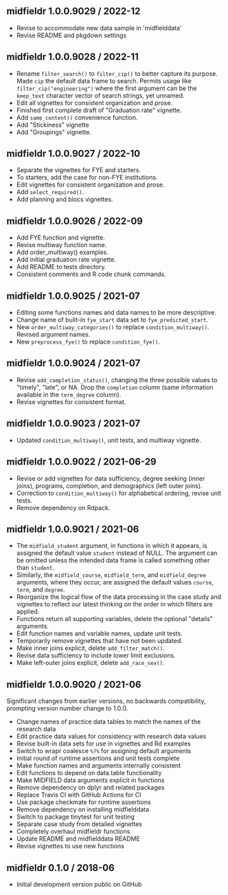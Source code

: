 
## midfieldr 1.0.0.9029 / 2022-12

- Revise to accommodate new data sample in 'midfielddata'
- Revise README and pkgdown settings



## midfieldr 1.0.0.9028 / 2022-11

- Rename `filter_search()` to `filter_cip()` to better capture its purpose. Made `cip` the default data frame to search. Permits usage like `filter_cip("engineering")` where the first argument can be the `keep_text` character vector of search strings, yet unnamed. 
- Edit all vignettes for consistent organization and prose.  
- Finished first complete draft of "Graduation rate" vignette. 
- Add `same_content()` convenience function. 
- Add "Stickiness" vignette
- Add "Groupings" vignette. 

## midfieldr 1.0.0.9027 / 2022-10

- Separate the vignettes for FYE and starters. 
- To starters, add the case for non-FYE institutions.
- Edit vignettes for consistent organization and prose. 
- Add `select_required()`. 
- Add planning and blocs vignettes. 

## midfieldr 1.0.0.9026 / 2022-09

- Add FYE function and vignette.
- Revise multiway function name.
- Add order_multiway() examples.
- Add initial graduation rate vignette. 
- Add README to tests directory.
- Consistent comments and R code chunk commands.

## midfieldr 1.0.0.9025 / 2021-07

- Editing some functions names and data names to be more descriptive.  
- Change name of built-in `fye_start` data set to `fye_predicted_start`. 
- New `order_multiway_categories()` to replace `condition_multiway()`. Revised 
  argument names. 
- New `preprocess_fye()` to replace `condition_fye()`. 

## midfieldr 1.0.0.9024 / 2021-07

- Revise `add_completion_status()`, changing the three possible values to "timely", "late", or NA. Drop the `completion` column (same information available in the `term_degree` column). 
- Revise vignettes for consistent format.

## midfieldr 1.0.0.9023 / 2021-07

- Updated `condition_multiway()`, unit tests, and multiway vignette.

## midfieldr 1.0.0.9022 / 2021-06-29

- Revise or add vignettes for data sufficiency, degree seeking (inner joins), programs, completion, and demographics (left outer joins).
- Correction to `condition_multiway()` for alphabetical ordering, revise unit tests.
- Remove dependency on Rdpack.

## midfieldr 1.0.0.9021 / 2021-06

- The `midfield_student` argument, in functions in which it appears, is assigned the default value `student` instead of NULL. The argument can be  omitted unless the intended data frame is called something other than `student`. 
- Similarly, the `midfield_course`, `midfield_term`, and `midfield_degree` arguments, where they occur, are assigned the default values `course`, `term`, and `degree`. 
- Reorganize the logical flow of the data processing in the case study and vignettes to reflect our latest thinking on the order in which filters are applied.
- Functions return all supporting variables, delete the optional "details" arguments.
- Edit function names and variable names, update unit tests.
- Temporarily remove vignettes that have not been updated.
- Make inner joins explicit, delete `add_filter_match()`.
- Revise data sufficiency to include lower limit exclusions.
- Make left-outer joins explicit, delete `add_race_sex()`.

## midfieldr 1.0.0.9020 / 2021-06

Significant changes from earlier versions, no backwards compatibility, 
prompting version number change to 1.0.0.

- Change names of practice data tables to match the names of the research data
- Edit practice data values for consistency with research data values 
- Revise built-in data sets for use in vignettes and Rd examples
- Switch to wrapr coalesce `%?%` for assigning default arguments
- Initial round of runtime assertions and unit tests complete
- Make function names and arguments internally consistent 
- Edit functions to depend on data.table functionality 
- Make MIDFIELD data arguments explicit in functions 
- Remove dependency on dplyr and related packages 
- Replace Travis CI with GitHub Actions for CI
- Use package checkmate for runtime assertions 
- Remove dependency on installing midfielddata 
- Switch to package tinytest for unit testing 
- Separate case study from detailed vignettes
- Completely overhaul midfieldr functions  
- Update README and midfielddata README
- Revise vignettes to use new functions 


## midfieldr 0.1.0 / 2018-06

- Initial development version public on GitHub
  
<!-- major.minor.patch.dev -->
<!-- MAJOR version when you make incompatible API changes ->
<!-- MINOR version add functionality in a backwards-compatible manner ->
<!-- PATCH version backwards-compatible bug fixes ->

<!-- ### New features -->

<!-- ### Minor improvements -->

<!-- ### Bug fixes -->

<!-- ### Deprecated -->

<!-- ### Defunct -->
